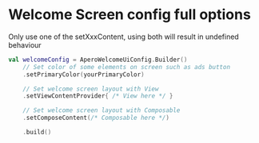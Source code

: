 Welcome Screen config full options
==================

Only use one of the setXxxContent, using both will result in undefined behaviour

```kotlin
val welcomeConfig = AperoWelcomeUiConfig.Builder()
    // Set color of some elements on screen such as ads button
    .setPrimaryColor(yourPrimaryColor)

    // Set welcome screen layout with View
    .setViewContentProvider{ /* View here */ }

    // Set welcome screen layout with Composable
    .setComposeContent(/* Composable here */)

    .build()
```